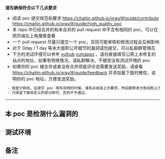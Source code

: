 **请先确保符合以下几点要求**

 - 阅读 poc 提交规范和要求 https://chaitin.github.io/xray/#/guide/contribute https://chaitin.github.io/xray/#/guide/high_quality_poc
 - 本 repo 中已经合并的和未合并的 pull request 中不含有相同的 poc，可以在网页端左上角搜索查看
 - 一个 pull request 尽量只提交一个 poc，否则可能审核和修改过程会互相影响
 - 对于 0day / 1 day 等未大面积公开细节的漏洞请勿提交，可以私聊群管理员
 - 下方的测试环境可以参考 [vulhub](https://github.com/vulhub/vulhub/) [vulnapps](https://github.com/Medicean/VulApps) 。请勿直接填写公网上未修复的站点的地址，如果有特殊情况，请私聊解决。不接受没有测试环境的 poc
 - 如果你的 poc 被合并或者没有合并但是评论说需要发送奖励，请查看 https://chaitin.github.io/xray/#/guide/feedback 并添加最下面的微信，说明你的 poc 地址，方便发送奖励。

```diff
 - 我是分割线，在提交 poc 填写说明的时候，请务必阅读上方要求，然后删除本分割线和上方的内容，
 - 只保留下面自定义的部分即可，否则不予通过。
```

----------

## 本 poc 是检测什么漏洞的

## 测试环境

## 备注
